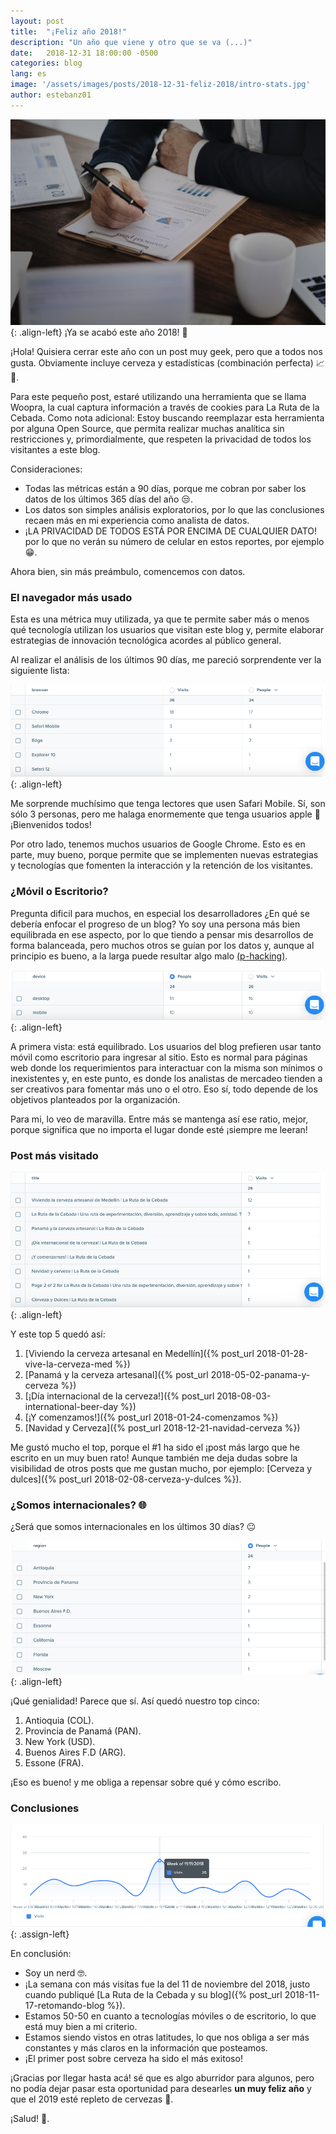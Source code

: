 ```yaml
---
layout: post
title:  "¡Feliz año 2018!"
description: "Un año que viene y otro que se va (...)"
date:   2018-12-31 18:00:00 -0500
categories: blog
lang: es
image: '/assets/images/posts/2018-12-31-feliz-2018/intro-stats.jpg'
author: estebanz01
---
```

![left-intro](/assets/images/posts/2018-12-31-feliz-2018/intro-stats.jpg){: .align-left}
¡Ya se acabó este año 2018! :tada:

¡Hola! Quisiera cerrar este año con un post muy geek, pero que a todos nos gusta. Obviamente incluye
cerveza y estadísticas (combinación perfecta) :chart_with_upwards_trend: :beers:.

Para este pequeño post, estaré utilizando una herramienta que se llama Woopra, la cual captura información
a través de cookies para La Ruta de la Cebada. Como nota adicional: Estoy buscando reemplazar esta herramienta
por alguna Open Source, que permita realizar muchas analítica sin restricciones y, primordialmente, que respeten
la privacidad de todos los visitantes a este blog.

Consideraciones:

* Todas las métricas están a 90 días, porque me cobran por saber los datos de los últimos 365 días del año :unamused:.
* Los datos son simples análisis exploratorios, por lo que las conclusiones recaen más en mi experiencia como analista de datos.
* ¡LA PRIVACIDAD DE TODOS ESTÁ POR ENCIMA DE CUALQUIER DATO! por lo que no verán su número de celular en estos reportes, por ejemplo :grin:.

Ahora bien, sin más preámbulo, comencemos con datos.

### El navegador más usado

Esta es una métrica muy utilizada, ya que te permite saber más o menos qué tecnología utilizan los usuarios que visitan este blog y,
permite elaborar estrategias de innovación tecnológica acordes al público general.

Al realizar el análisis de los últimos 90 días, me pareció sorprendente ver la siguiente lista:

![browser-usage](/assets/images/posts/2018-12-31-feliz-2018/browsers.png){: .align-left}

Me sorprende muchísimo que tenga lectores que usen Safari Mobile. Sí, son sólo 3 personas, pero me halaga enormemente que tenga
usuarios apple :apple: ¡Bienvenidos todos!

Por otro lado, tenemos muchos usuarios de Google Chrome. Esto es en parte, muy bueno, porque permite que se implementen nuevas estrategias y
tecnologías que fomenten la interacción y la retención de los visitantes.

### ¿Móvil o Escritorio?

Pregunta dificil para muchos, en especial los desarrolladores ¿En qué se debería enfocar el progreso de un blog?
Yo soy una persona más bien equilibrada en ese aspecto, por lo que tiendo a pensar mis desarrollos de forma balanceada, pero muchos otros
se guían por los datos y, aunque al principio es bueno, a la larga puede resultar algo malo [(p-hacking)](https://freakonometrics.hypotheses.org/19817).

![device-type](/assets/images/posts/2018-12-31-feliz-2018/devices.png){: .align-left}

A primera vista: está equilibrado. Los usuarios del blog prefieren usar tanto móvil como escritorio para ingresar al sitio.
Esto es normal para páginas web donde los requerimientos para interactuar con la misma son mínimos o inexistentes y, en este punto, es donde los
analistas de mercadeo tienden a ser creativos para fomentar más uno o el otro. Eso sí, todo depende de los objetivos planteados por la organización.

Para mi, lo veo de maravilla. Entre más se mantenga así ese ratio, mejor, porque significa que no importa el lugar donde esté ¡siempre me leeran!

### Post más visitado

![posts-visitados](/assets/images/posts/2018-12-31-feliz-2018/visitsperpost.png){: .align-left}

Y este top 5 quedó así:

1. [Viviendo la cerveza artesanal en Medellín]({% post_url 2018-01-28-vive-la-cerveza-med %})
2. [Panamá y la cerveza artesanal]({% post_url 2018-05-02-panama-y-cerveza %})
3. [¡Día internacional de la cerveza!]({% post_url 2018-08-03-international-beer-day %})
4. [¡Y comenzamos!]({% post_url 2018-01-24-comenzamos %})
5. [Navidad y Cerveza]({% post_url 2018-12-21-navidad-cerveza %})

Me gustó mucho el top, porque el #1 ha sido el ¡post más largo que he escrito en un muy buen rato!
Aunque también me deja dudas sobre la visibilidad de otros posts que me gustan mucho, por ejemplo:
[Cerveza y dulces]({% post_url 2018-02-08-cerveza-y-dulces %}).

### ¿Somos internacionales? :globe_with_meridians:

¿Será que somos internacionales en los últimos 30 días? :neutral_face:

![regions](/assets/images/posts/2018-12-31-feliz-2018/regions.png){: .align-left}

¡Qué genialidad! Parece que sí. Así quedó nuestro top cinco:

1. Antioquia (COL).
2. Provincia de Panamá (PAN).
3. New York (USD).
4. Buenos Aires F.D (ARG).
5. Essone (FRA).

¡Eso es bueno! y me obliga a repensar sobre qué y cómo escribo.

### Conclusiones

![all-visits](/assets/images/posts/2018-12-31-feliz-2018/all-visits.png){: .assign-left}

En conclusión:

* Soy un nerd :nerd_face:.
* ¡La semana con más visitas fue la del 11 de noviembre del 2018, justo cuando publiqué [La Ruta de la Cebada y su blog]({% post_url 2018-11-17-retomando-blog %}).
* Estamos 50-50 en cuanto a tecnologías móviles o de escritorio, lo que está muy bien a mi criterio.
* Estamos siendo vistos en otras latitudes, lo que nos obliga a ser más constantes y más claros en la información que posteamos.
* ¡El primer post sobre cerveza ha sido el más exitoso!

¡Gracias por llegar hasta acá! sé que es algo aburridor para algunos, pero no podía dejar pasar esta oportunidad para desearles **un muy feliz año** y que el 2019 esté
repleto de cervezas :beers:.

¡Salud! :beers:.
